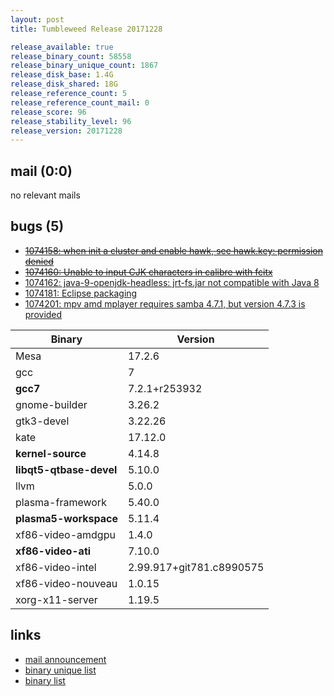 ```yaml
---
layout: post
title: Tumbleweed Release 20171228

release_available: true
release_binary_count: 58558
release_binary_unique_count: 1867
release_disk_base: 1.4G
release_disk_shared: 18G
release_reference_count: 5
release_reference_count_mail: 0
release_score: 96
release_stability_level: 96
release_version: 20171228
---
```


## mail (0:0)

no relevant mails

## bugs (5)

<!--more-->

- ~~[1074158: when init a cluster and enable hawk, see hawk.key: permission denied](https://bugzilla.opensuse.org/show_bug.cgi?id=1074158)~~
- ~~[1074160: Unable to input CJK characters in calibre with fcitx](https://bugzilla.opensuse.org/show_bug.cgi?id=1074160)~~
- [1074162: java-9-openjdk-headless: jrt-fs.jar not compatible with Java 8](https://bugzilla.opensuse.org/show_bug.cgi?id=1074162)
- [1074181: Eclipse packaging](https://bugzilla.opensuse.org/show_bug.cgi?id=1074181)
- [1074201: mpv amd mplayer requires samba 4.7.1, but version 4.7.3 is provided](https://bugzilla.opensuse.org/show_bug.cgi?id=1074201)

Binary | Version
--- | ---
Mesa | 17.2.6
gcc | 7
**gcc7** | 7.2.1+r253932
gnome-builder | 3.26.2
gtk3-devel | 3.22.26
kate | 17.12.0
**kernel-source** | 4.14.8
**libqt5-qtbase-devel** | 5.10.0
llvm | 5.0.0
plasma-framework | 5.40.0
**plasma5-workspace** | 5.11.4
xf86-video-amdgpu | 1.4.0
**xf86-video-ati** | 7.10.0
xf86-video-intel | 2.99.917+git781.c8990575
xf86-video-nouveau | 1.0.15
xorg-x11-server | 1.19.5

## links

- [mail announcement](https://lists.opensuse.org/opensuse-factory/2017-12/msg00442.html)
- [binary unique list](http://download.tumbleweed.boombatower.com/20171228/rpm.unique.list)
- [binary list](http://download.tumbleweed.boombatower.com/20171228/rpm.list)
